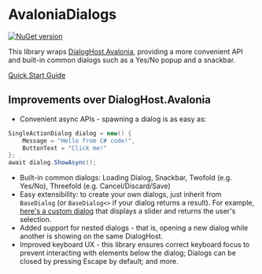 # AvaloniaDialogs

[![NuGet version](https://img.shields.io/nuget/v/AvaloniaDialogs.svg)](https://www.nuget.org/packages/AvaloniaDialogs/)

This library wraps [DialogHost.Avalonia](https://github.com/AvaloniaUtils/DialogHost.Avalonia/), providing a more convenient API and built-in common dialogs such as a Yes/No popup and a snackbar.

[Quick Start Guide](./AvaloniaDialogs/README.md)

## Improvements over DialogHost.Avalonia

* Convenient async APIs - spawning a dialog is as easy as:

```csharp
SingleActionDialog dialog = new() {
    Message = "Hello from C# code!",
    ButtonText = "Click me!"
};
await dialog.ShowAsync();
```

* Built-in common dialogs: Loading Dialog, Snackbar, Twofold (e.g. Yes/No), Threefold (e.g. Cancel/Discard/Save)
* Easy extensibility: to create your own dialogs, just inherit from `BaseDialog` (or `BaseDialog<>` if your dialog returns a result). For example, [here's a custom dialog](./AvaloniaDialogs.Demo/CustomDialog.axaml.cs) that displays a slider and returns the user's selection.
* Added support for nested dialogs - that is, opening a new dialog while another is showing on the same DialogHost.
* Improved keyboard UX - this library ensures correct keyboard focus to prevent interacting with elements below the dialog; Dialogs can be closed by pressing Escape by default; and more.
